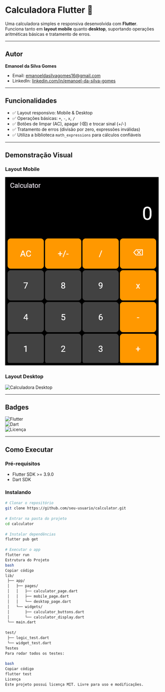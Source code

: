 # Calculadora Flutter 🧮

Uma calculadora simples e responsiva desenvolvida com **Flutter**.  
Funciona tanto em **layout mobile** quanto **desktop**, suportando operações aritméticas básicas e tratamento de erros.

---

## Autor
**Emanoel da Silva Gomes**  
- Email: emanoeldasilvagomes16@gmail.com  
- LinkedIn: [linkedin.com/in/emanoel-da-silva-gomes](https://www.linkedin.com/in/emanoel-da-silva-gomes-280787306)

---

## Funcionalidades

- ✅ Layout responsivo: Mobile & Desktop  
- ✅ Operações básicas: `+`, `-`, `x`, `/`  
- ✅ Botões de limpar (AC), apagar (⌫) e trocar sinal (+/-)  
- ✅ Tratamento de erros (divisão por zero, expressões inválidas)  
- ✅ Utiliza a biblioteca `math_expressions` para cálculos confiáveis  

---

## Demonstração Visual

### Layout Mobile
![Calculadora Mobile](flutter_01.png)

### Layout Desktop
![Calculadora Desktop](flutter_02.png)

---

## Badges

![Flutter](https://img.shields.io/badge/Flutter-3.9-blue?logo=flutter)  
![Dart](https://img.shields.io/badge/Dart-3.9-blue?logo=dart)  
![Licença](https://img.shields.io/badge/Licença-MIT-green)

---

## Como Executar

### Pré-requisitos
- Flutter SDK >= 3.9.0
- Dart SDK

### Instalando
```bash
# Clonar o repositório
git clone https://github.com/seu-usuario/calculator.git

# Entrar na pasta do projeto
cd calculator

# Instalar dependências
flutter pub get

# Executar o app
flutter run
Estrutura do Projeto
bash
Copiar código
lib/
 ├── app/
 │   ├── pages/
 │   │   ├── calculator_page.dart
 │   │   ├── mobile_page.dart
 │   │   └── desktop_page.dart
 │   └── widgets/
 │       ├── calculator_buttons.dart
 │       └── calculator_display.dart
 └── main.dart

test/
 ├── logic_test.dart
 └── widget_test.dart
Testes
Para rodar todos os testes:

bash
Copiar código
flutter test
Licença
Este projeto possui licença MIT. Livre para uso e modificações.